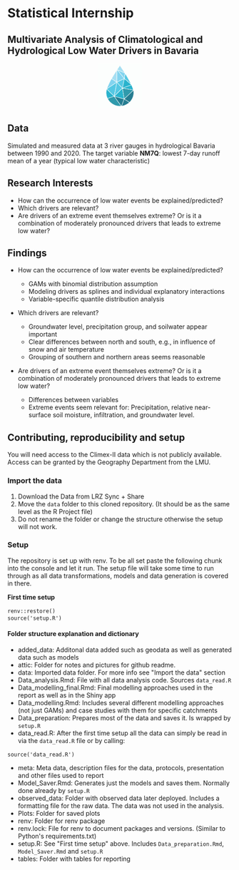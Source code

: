 # Statistical Internship
## Multivariate Analysis of Climatological and Hydrological Low Water Drivers in Bavaria
<p align="center">
<img src="attic/images.png" width="100" height="100" class="center">
</p>

## Data

Simulated and measured data at 3 river gauges in hydrological
Bavaria between 1990 and 2020.
The target variable **NM7Q**: lowest 7-day runoff mean of a year (typical
low water characteristic)

## Research Interests

* How can the occurrence of low water events be explained/predicted?
* Which drivers are relevant? 
* Are drivers of an extreme event themselves extreme? Or is it a combination of moderately pronounced drivers that leads to extreme low water?


## Findings 
* How can the occurrence of low water events be explained/predicted?
  - GAMs with binomial distribution assumption
  - Modeling drivers as splines and individual explanatory interactions
  - Variable-specific quantile distribution analysis
  
* Which drivers are relevant? 
  - Groundwater level, precipitation group, and soilwater appear important
  - Clear differences between north and south, e.g., in influence of snow and air temperature
  - Grouping of southern and northern areas seems reasonable

* Are drivers of an extreme event themselves extreme? Or is it a combination of moderately pronounced drivers that leads to extreme low water?
  - Differences between variables
  - Extreme events seem relevant for: Precipitation, relative near-surface soil moisture, infiltration, and groundwater level.

## Contributing, reproducibility and setup
You will need access to the Climex-II data which is not publicly available. Access can be granted by the Geography Department from the LMU.
### Import the data
1. Download the Data from LRZ Sync + Share
2. Move the `data` folder to this cloned repository. (It should be as the same level as the R Project file)
3. Do not rename the folder or change the structure otherwise the setup will not work.

### Setup
The repository is set up with renv. To be all set paste the following chunk into the console and let it run. The setup file will take some time to run through as all data transformations, models and data generation is covered in there.

**First time setup**
```
renv::restore()
source('setup.R')
```
#### Folder structure explanation and dictionary
* added_data: Additonal data added such as geodata as well as generated data such as models
* attic: Folder for notes and pictures for github readme.
* data: Imported data folder. For more info see "Import the data" section
* Data_analysis.Rmd: File with all data analysis code. Sources `data_read.R`
* Data_modelling_final.Rmd: Final modelling approaches used in the report as well as in the Shiny app
* Data_modelling.Rmd: Includes several different modelling approaches (not just GAMs) and case studies with them for specific catchments
* Data_preparation: Prepares most of the data and saves it. Is wrapped by `setup.R`
* data_read.R: After the first time setup all the data can simply be read in via the `data_read.R` file or by calling:
```
source('data_read.R')
```
* meta: Meta data, description files for the data, protocols, presentation and other files used to report
* Model_Saver.Rmd: Generates just the models and saves them. Normally done already by `setup.R`
* observed_data: Folder with observed data later deployed. Includes a formatting file for the raw data. The data was not used in the analysis. 
* Plots: Folder for saved plots
* renv: Folder for renv package
* renv.lock: File for renv to document packages and versions. (Similar to Python's requirements.txt)
* setup.R: See "First time setup" above. Includes `Data_preparation.Rmd`, `Model_Saver.Rmd` and `setup.R`
* tables: Folder with tables for reporting



